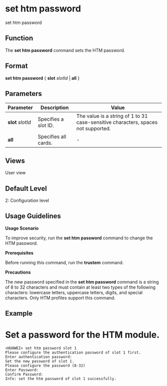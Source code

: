 set htm password
================

set htm password

Function
--------



The **set htm password** command sets the HTM password.




Format
------

**set htm password** { **slot** *slotId* | **all** }


Parameters
----------

| Parameter | Description | Value |
| --- | --- | --- |
| **slot** *slotId* | Specifies a slot ID. | The value is a string of 1 to 31 case-sensitive characters, spaces not supported. |
| **all** | Specifies all cards. | - |



Views
-----

User view


Default Level
-------------

2: Configuration level


Usage Guidelines
----------------

**Usage Scenario**

To improve security, run the **set htm password** command to change the HTM password.

**Prerequisites**

Before running this command, run the **trustem** command.

**Precautions**

The new password specified in the **set htm password** command is a string of 8 to 32 characters and must contain at least two types of the following characters: lowercase letters, uppercase letters, digits, and special characters. Only HTM profiles support this command.


Example
-------

# Set a password for the HTM module.
```
<HUAWEI> set htm password slot 1
Please configure the authentication password of slot 1 first.
Enter authentication password:
Set the new password of slot 1.
Please configure the password (8-32)
Enter Password:
Confirm Password:
Info: set the htm password of slot 1 successfully.

```